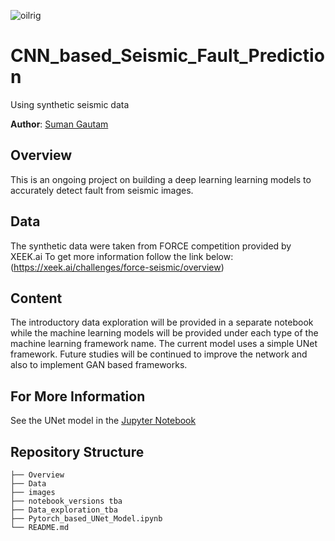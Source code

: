 ![oilrig](./images/DSC00835_ps.JPG)

# CNN_based_Seismic_Fault_Prediction
Using synthetic seismic data

**Author**: [Suman Gautam](mailto:smngeo@gmail.com)

## Overview

This is an ongoing project on building a deep learning learning models to accurately detect fault from seismic images. 


## Data

The synthetic data were taken from FORCE competition provided by XEEK.ai To get more information follow the link below:
(https://xeek.ai/challenges/force-seismic/overview)


## Content

The introductory data exploration will be provided in a separate notebook while the machine learning models will be provided under each type of the machine learning framework name.
The current model uses a simple UNet framework. 
Future studies will be continued to improve the network and also to implement GAN based frameworks.



## For More Information

See the UNet model in the [Jupyter Notebook](./Pytorch_based_UNet_Model.ipynb)



## Repository Structure

```
├── Overview
├── Data
├── images 
├── notebook_versions tba
├── Data_exploration_tba
├── Pytorch_based_UNet_Model.ipynb
└── README.md
```
